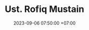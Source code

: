 ---
title: Ust. Rofiq Mustain
date: 2023-09-06 07:50:00 +07:00
position: 1
jabatan: Pembina Yayasan
img: "/uploads/ust-rofiq.jpg"
img-alt: Ust. Rofiq Mustain
---